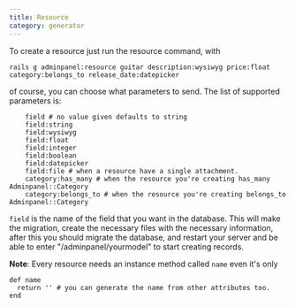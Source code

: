```yaml
---
title: Resource
category: generator
---
```


To create a resource just run the resource command, with

`rails g adminpanel:resource guitar description:wysiwyg price:float category:belongs_to release_date:datepicker`

of course, you can choose what parameters to send. The list of supported parameters is:

```
    field # no value given defaults to string
    field:string
    field:wysiwyg
    field:float
    field:integer
    field:boolean
    field:datepicker
    field:file # when a resource have a single attachment.
    category:has_many # when the resource you're creating has_many Adminpanel::Category
    category:belongs_to # when the resource you're creating belongs_to Adminpanel::Category
```

`field` is the name of the field that you want in the database. This will make the migration, create the necessary files with the necessary information, after this you should migrate the database, and restart your server and be able to enter "/adminpanel/yourmodel" to start creating records.

**Note**: Every resource needs an instance method called `name` even it's only

    def name
      return '' # you can generate the name from other attributes too.
    end
